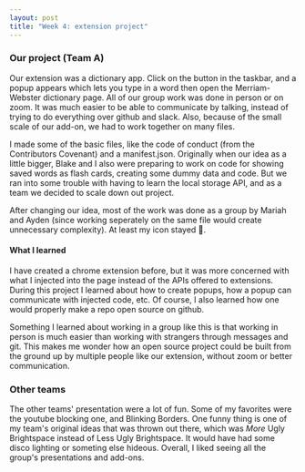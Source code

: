 ```yaml
---
layout: post
title: "Week 4: extension project"
---
```


### Our project (Team A)

Our extension was a dictionary app. Click on the button in the taskbar, and a popup appears which lets you type in a word then open the Merriam-Webster dictionary page.<!--more--> All of our group work was done in person or on zoom. It was much easier to be able to communicate by talking, instead of trying to do everything over github and slack. Also, because of the small scale of our add-on, we had to work together on many files.

I made some of the basic files, like the code of conduct (from the Contributors Covenant) and a manifest.json. Originally when our idea as a little bigger, Blake and I also were preparing to work on code for showing saved words as flash cards, creating some dummy data and code. But we ran into some trouble with having to learn the local storage API, and as a team we decided to scale down out project.

After changing our idea, most of the work was done as a group by Mariah and Ayden (since working seperately on the same file would create unnecessary complexity). At least my icon stayed 🙂.

#### What I learned

I have created a chrome extension before, but it was more concerned with what I injected into the page instead of the APIs offered to extensions. During this project I learned about how to create popups, how a popup can communicate with injected code, etc. Of course, I also learned how one would properly make a repo open source on github.

Something I learned about working in a group like this is that working in person is much easier than working with strangers through messages and git. This makes me wonder how an open source project could be built from the ground up by multiple people like our extension, without zoom or better communication.

### Other teams

The other teams' presentation were a lot of fun. Some of my favorites were the youtube blocking one, and Blinking Borders. One funny thing is one of my team's original ideas that was thrown out there, which was *More* Ugly Brightspace instead of Less Ugly Brightspace. It would have had some disco lighting or someting else hideous. Overall, I liked seeing all the group's presentations and add-ons.
